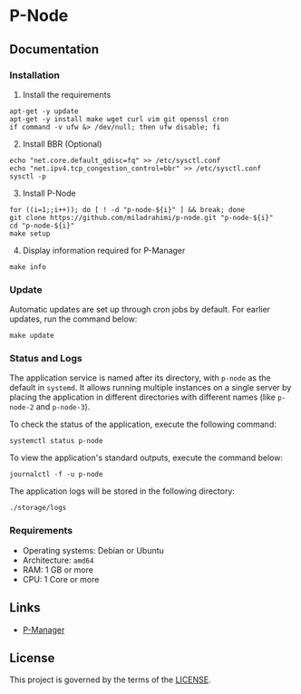 # P-Node

## Documentation

### Installation

1. Install the requirements

```shell
apt-get -y update
apt-get -y install make wget curl vim git openssl cron
if command -v ufw &> /dev/null; then ufw disable; fi
```

2. Install BBR (Optional)

```shell
echo "net.core.default_qdisc=fq" >> /etc/sysctl.conf
echo "net.ipv4.tcp_congestion_control=bbr" >> /etc/sysctl.conf
sysctl -p
```

3. Install P-Node

```shell
for ((i=1;;i++)); do [ ! -d "p-node-${i}" ] && break; done
git clone https://github.com/miladrahimi/p-node.git "p-node-${i}"
cd "p-node-${i}"
make setup
```

4. Display information required for P-Manager

```shell
make info
```

### Update

Automatic updates are set up through cron jobs by default. For earlier updates, run the command below:

``` shell
make update
```

### Status and Logs

The application service is named after its directory, with `p-node` as the default in `systemd`.
It allows running multiple instances on a single server by placing the application in different directories with different names (like `p-node-2` and `p-node-3`).

To check the status of the application, execute the following command:

```shell
systemctl status p-node
```

To view the application's standard outputs, execute the command below:

```shell
journalctl -f -u p-node
```

The application logs will be stored in the following directory:

```shell
./storage/logs
```

### Requirements

* Operating systems: Debian or Ubuntu
* Architecture: `amd64`
* RAM: 1 GB or more
* CPU: 1 Core or more

## Links

* [P-Manager](https://github.com/miladrahimi/p-manager)

## License

This project is governed by the terms of the [LICENSE](LICENSE.md).
